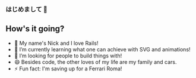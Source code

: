 ### はじめまして 👋
## How's it going?

- 🔭 My name's Nick and I love Rails!
- 🌱 I’m currently learning what one can achieve with SVG and animations!
- 👯 I’m looking for people to build things with!
- 😄 Besides code, the other loves of my life are my family and cars.
- ⚡ Fun fact: I'm saving up for a Ferrari Roma!
